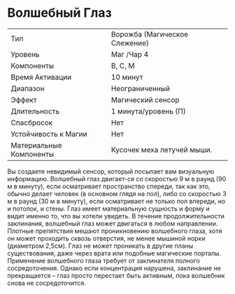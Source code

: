 
# Волшебный Глаз

| | |
|---|---|
|Тип|Ворожба (Магическое Слежение)|
|Уровень| Маг /Чар 4|
|Компоненты| В, С, М|
|Время Активации| 10 минут|
|Диапазон| Неограниченный|
|Эффект| Магический сенсор|
|Длительность| 1 минута/уровень (П)|
|Спасбросок| Нет|
|Устойчивость к Магии| Нет|
|Материальные Компоненты| Кусочек меха летучей мыши.|

Вы создаете невидимый сенсор, который посылает вам визуальную информацию. Волшебный глаз двигает-ся со
скоростью 9 м в раунд (90 м в минуту),
если осматривает пространство спереди, так как это, обычно делает человек (в основном глядя на пол), либо
со скоростью 3 м в раунд (30 м в минуту), если осматривает не только пол
впереди, но и потолок, и стены. Глаз
имеет материальную сущность и форму и видит именно то, что вы хотели
увидеть. В течение продолжительности
заклинания, волшебный глаз может двигаться в любом направлении. Плотные
препятствия мешают проникновению
волшебного глаза, хотя он может проходить сквозь отверстия, не менее мышиной норки (диаметром 2,5см). Глаз
не может проникать в другие планы
существования, даже через врата или
подобные магические порталы.
Применение волшебного глаза требует от заклинателя полного сосредоточения. Однако если концентрация
нарушена, заклинание не прекращается
– глаз просто перестает быть активным,
пока волшебник снова не сосредоточится.
